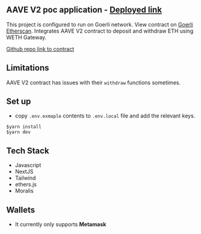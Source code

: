 ## AAVE V2 poc application - [Deployed link](https://aave-frontend-poc.vercel.app/)
This project is configured to run on Goerli network. View contract on [Goerli Etherscan](https://goerli.etherscan.io/address/0xdB96bbCf428f7b5b09448315E9E11a072CBAAdB0#code). Integrates AAVE V2 contract to deposit and withdraw ETH using WETH Gateway.

[Github repo link to contract](https://github.com/kritarthAviate/aave-poc)

## Limitations
AAVE V2 contract has issues with their `withdraw` functions sometimes.


## Set up
- copy `.env.exmaple` contents to `.env.local` file and add the relevant keys. 

```
$yarn install
$yarn dev
```

## Tech Stack
- Javascript
- NextJS
- Tailwind
- ethers.js
- Moralis

## Wallets
- It currently only supports **Metamask**

